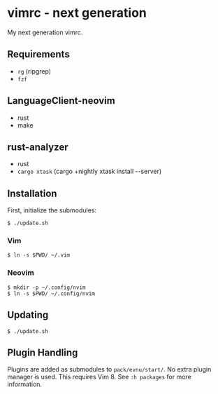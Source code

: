 # vimrc - next generation

My next generation vimrc.

## Requirements

* `rg` (ripgrep)
* `fzf`

## LanguageClient-neovim
* rust
* make

## rust-analyzer
* rust
* `cargo xtask` (cargo +nightly xtask install --server)

## Installation

First, initialize the submodules:

```
$ ./update.sh
```

### Vim

```
$ ln -s $PWD/ ~/.vim
```

### Neovim

```
$ mkdir -p ~/.config/nvim
$ ln -s $PWD/ ~/.config/nvim
```

## Updating

```
$ ./update.sh
```

## Plugin Handling

Plugins are added as submodules to `pack/evnu/start/`. No extra plugin manager
is used. This requires Vim 8.  See `:h packages` for more information.
